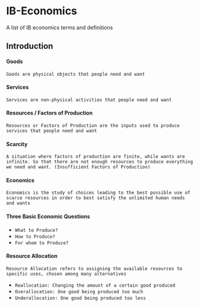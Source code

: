 # IB-Economics
A list of IB economics terms and definitions

## Introduction

#### Goods
`Goods are physical objects that people need and want`

#### Services
`Services are non-physical activities that people need and want`

#### Resources / Factors of Production
`Resources or Factors of Production are the inputs used to produce services that people need and want`

#### Scarcity
`A situation where factors of production are finite, while wants are infinite. So that there are not enough resources to produce everything we need and want. (Insufficient Factors of Production)`

#### Economics
`Economics is the study of choices leading to the best possible use of scarce resources in order to best satisfy the unlimited human needs and wants`

#### Three Basic Economic Questions

- `What to Produce?`
- `How to Produce?`
- `For whom to Produce?`

#### Resource Allocation
`Resource Allocation refers to assigning the available resources to specific uses, chosen among many alternatives`

- `Reallocation: Changing the amount of a certain good produced`
- `Overallocation: One good being produced too much`
- `Underallocation: One good being produced too less`
